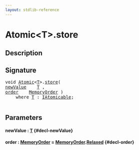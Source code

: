 ```yaml
---
layout: stdlib-reference
---
```


# Atomic\<T\>\.store

## Description





## Signature 

<pre>
void <a href="/stdlib-reference/types/Atomic/index" class="code_type">Atomic</a>&lt;<a href="/stdlib-reference/types/Atomic/index#typeparam-T" class="code_type">T</a>&gt;.<a href="/stdlib-reference/types/Atomic/store">store</a>(
<a href="/stdlib-reference/types/Atomic/store#decl-newValue" class="code_param">newValue</a>    <a href="/stdlib-reference/types/Atomic/index#typeparam-T" class="code_type">T</a> ,
<a href="/stdlib-reference/types/Atomic/store#decl-order" class="code_param">order</a>    <a href="/stdlib-reference/types/MemoryOrder/index" class="code_type">MemoryOrder</a> )
    <span class='code_keyword'>where</span> <a href="/stdlib-reference/types/Atomic/index#typeparam-T" class="code_type">T</a> : <a href="/stdlib-reference/interfaces/IAtomicable/index">IAtomicable</a>;

</pre>

## Parameters

#### newValue  : [T](/stdlib-reference/types/Atomic/index#typeparam-T) {#decl-newValue}
#### order  : [MemoryOrder](/stdlib-reference/types/MemoryOrder/index) = [MemoryOrder](/stdlib-reference/types/MemoryOrder/index)\.[Relaxed](/stdlib-reference/types/MemoryOrder/index#decl-Relaxed) {#decl-order}

